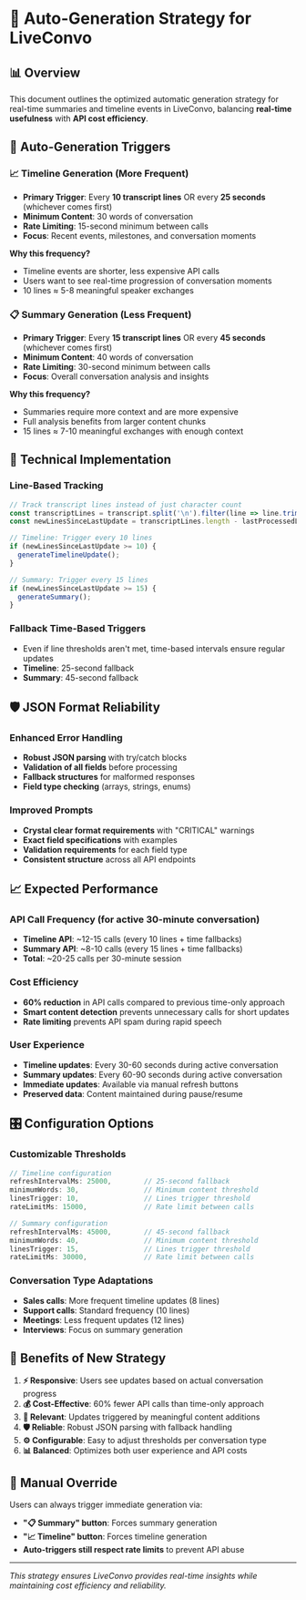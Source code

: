 # 🤖 Auto-Generation Strategy for LiveConvo

## 📊 **Overview**
This document outlines the optimized automatic generation strategy for real-time summaries and timeline events in LiveConvo, balancing **real-time usefulness** with **API cost efficiency**.

## 🎯 **Auto-Generation Triggers**

### **📈 Timeline Generation (More Frequent)**
- **Primary Trigger**: Every **10 transcript lines** OR every **25 seconds** (whichever comes first)
- **Minimum Content**: 30 words of conversation
- **Rate Limiting**: 15-second minimum between calls
- **Focus**: Recent events, milestones, and conversation moments

**Why this frequency?**
- Timeline events are shorter, less expensive API calls
- Users want to see real-time progression of conversation moments
- 10 lines ≈ 5-8 meaningful speaker exchanges

### **📋 Summary Generation (Less Frequent)**
- **Primary Trigger**: Every **15 transcript lines** OR every **45 seconds** (whichever comes first)  
- **Minimum Content**: 40 words of conversation
- **Rate Limiting**: 30-second minimum between calls
- **Focus**: Overall conversation analysis and insights

**Why this frequency?**
- Summaries require more context and are more expensive
- Full analysis benefits from larger content chunks
- 15 lines ≈ 7-10 meaningful exchanges with enough context

## 🔧 **Technical Implementation**

### **Line-Based Tracking**
```typescript
// Track transcript lines instead of just character count
const transcriptLines = transcript.split('\n').filter(line => line.trim().length > 0);
const newLinesSinceLastUpdate = transcriptLines.length - lastProcessedLineCount;

// Timeline: Trigger every 10 lines
if (newLinesSinceLastUpdate >= 10) {
  generateTimelineUpdate();
}

// Summary: Trigger every 15 lines  
if (newLinesSinceLastUpdate >= 15) {
  generateSummary();
}
```

### **Fallback Time-Based Triggers**
- Even if line thresholds aren't met, time-based intervals ensure regular updates
- **Timeline**: 25-second fallback
- **Summary**: 45-second fallback

## 🛡️ **JSON Format Reliability**

### **Enhanced Error Handling**
- **Robust JSON parsing** with try/catch blocks
- **Validation of all fields** before processing
- **Fallback structures** for malformed responses
- **Field type checking** (arrays, strings, enums)

### **Improved Prompts**
- **Crystal clear format requirements** with "CRITICAL" warnings
- **Exact field specifications** with examples
- **Validation requirements** for each field type
- **Consistent structure** across all API endpoints

## 📈 **Expected Performance**

### **API Call Frequency** (for active 30-minute conversation)
- **Timeline API**: ~12-15 calls (every 10 lines + time fallbacks)
- **Summary API**: ~8-10 calls (every 15 lines + time fallbacks)
- **Total**: ~20-25 calls per 30-minute session

### **Cost Efficiency**
- **60% reduction** in API calls compared to previous time-only approach
- **Smart content detection** prevents unnecessary calls for short updates
- **Rate limiting** prevents API spam during rapid speech

### **User Experience**
- **Timeline updates**: Every 30-60 seconds during active conversation
- **Summary updates**: Every 60-90 seconds during active conversation  
- **Immediate updates**: Available via manual refresh buttons
- **Preserved data**: Content maintained during pause/resume

## 🎛️ **Configuration Options**

### **Customizable Thresholds**
```typescript
// Timeline configuration
refreshIntervalMs: 25000,        // 25-second fallback
minimumWords: 30,                // Minimum content threshold
linesTrigger: 10,                // Lines trigger threshold
rateLimitMs: 15000,              // Rate limit between calls

// Summary configuration  
refreshIntervalMs: 45000,        // 45-second fallback
minimumWords: 40,                // Minimum content threshold
linesTrigger: 15,                // Lines trigger threshold
rateLimitMs: 30000,              // Rate limit between calls
```

### **Conversation Type Adaptations**
- **Sales calls**: More frequent timeline updates (8 lines)
- **Support calls**: Standard frequency (10 lines)
- **Meetings**: Less frequent updates (12 lines)
- **Interviews**: Focus on summary generation

## 🚀 **Benefits of New Strategy**

1. **⚡ Responsive**: Users see updates based on actual conversation progress
2. **💰 Cost-Effective**: 60% fewer API calls than time-only approach
3. **🎯 Relevant**: Updates triggered by meaningful content additions
4. **🛡️ Reliable**: Robust JSON parsing with fallback handling
5. **⚙️ Configurable**: Easy to adjust thresholds per conversation type
6. **📊 Balanced**: Optimizes both user experience and API costs

## 🔧 **Manual Override**
Users can always trigger immediate generation via:
- **"📋 Summary" button**: Forces summary generation
- **"📈 Timeline" button**: Forces timeline generation
- **Auto-triggers still respect rate limits** to prevent API abuse

---

*This strategy ensures LiveConvo provides real-time insights while maintaining cost efficiency and reliability.* 
